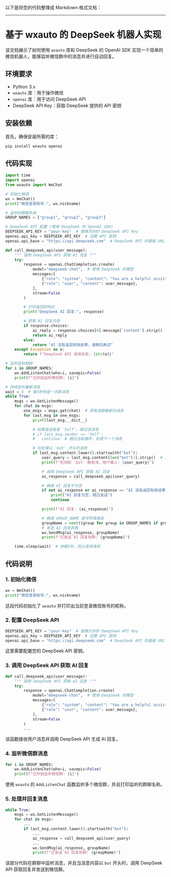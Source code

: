 以下是将您的代码整理成 Markdown 格式文档：

---

# 基于 wxauto 的 DeepSeek 机器人实现

该文档展示了如何使用 `wxauto` 库和 DeepSeek 的 OpenAI SDK 实现一个简单的微信机器人，能够监听微信群中的消息并进行自动回复。

## 环境要求

- Python 3.x
- `wxauto` 库：用于操作微信
- `openai` 库：用于访问 DeepSeek API
- DeepSeek API Key：获取 DeepSeek 提供的 API 密钥

## 安装依赖

首先，确保安装所需的库：

```bash
pip install wxauto openai
```

## 代码实现

```python
import time
import openai
from wxauto import WeChat

# 初始化微信
wx = WeChat()
print("微信登录账号:", wx.nickname)

# 监听的群聊名称
GROUP_NAMES = ["group1", "group2", "group3"]

# DeepSeek API 配置 (使用 DeepSeek 的 OpenAI SDK)
DEEPSEEK_API_KEY = "your-key"  # 替换为你的 DeepSeek API Key
openai.api_key = DEEPSEEK_API_KEY  # 设置 API 密钥
openai.api_base = "https://api.deepseek.com"  # DeepSeek API 的基础 URL

def call_deepseek_api(user_message):
    """ 调用 DeepSeek API 获取 AI 回复 """
    try:
        response = openai.ChatCompletion.create(
            model="deepseek-chat",  # 使用 DeepSeek 的模型
            messages=[
                {"role": "system", "content": "You are a helpful assistant"},
                {"role": "user", "content": user_message},
            ],
            stream=False
        )

        # 打印返回的响应
        print("DeepSeek AI 回复:", response)

        # 获取 AI 回复内容
        if response.choices:
            ai_reply = response.choices[0].message['content'].strip()  # 获取 AI 的文本回复
            return ai_reply
        else:
            return "AI 没有返回有效结果，请稍后再试"
    except Exception as e:
        return f"DeepSeek API 调用失败: {str(e)}"

# 监听目标群聊
for i in GROUP_NAMES:
    wx.AddListenChat(who=i, savepic=False)
    print(f"已开始监听微信群: {i}")

# 持续监听最新消息
wait = 3  # 每3秒检查一次新消息
while True:
    msgs = wx.GetListenMessage()
    for chat in msgs:
        one_msgs = msgs.get(chat)  # 获取该群最新的消息
        for last_msg in one_msgs:
            print(last_msg.__dict__)

            # 如果发送者是 'Self'，跳过该消息
            # if last_msg.sender == 'Self':
            #   continue  # 跳过当前循环，处理下一个消息

            # 仅处理以 'bot' 开头的消息
            if last_msg.content.lower().startswith("bot"):
                user_query = last_msg.content[len("bot"):].strip()  # 去掉 'bot' 前缀，提取用户输入
                print(f"检测到 'bot' 触发词，用户输入: {user_query}")

                # 调用 DeepSeek API 获取 AI 回复
                ai_response = call_deepseek_api(user_query)

                # 确保 AI 回复不为空
                if not ai_response or ai_response == "AI 没有返回有效结果，请稍后再试":
                    print("AI 回复为空，跳过发送")
                    continue

                print(f"AI 回复: {ai_response}")

                # 确保 GROUP_NAME 是字符串类型
                groupName = next((group for group in GROUP_NAMES if group in str(chat)), 'Unknown')
                # 发送 AI 回复到群
                wx.SendMsg(ai_response, groupName)
                print(f"已发送 AI 回复到群: {groupName}")

    time.sleep(wait)  # 休眠3秒，防止高频请求
```

## 代码说明

### 1. 初始化微信

```python
wx = WeChat()
print("微信登录账号:", wx.nickname)
```

这段代码初始化了 `wxauto` 并打印出当前登录微信账号的昵称。

### 2. 配置 DeepSeek API

```python
DEEPSEEK_API_KEY = "your-key"  # 替换为你的 DeepSeek API Key
openai.api_key = DEEPSEEK_API_KEY  # 设置 API 密钥
openai.api_base = "https://api.deepseek.com"  # DeepSeek API 的基础 URL
```

这里需要配置您的 DeepSeek API 密钥。

### 3. 调用 DeepSeek API 获取 AI 回复

```python
def call_deepseek_api(user_message):
    """ 调用 DeepSeek API 获取 AI 回复 """
    try:
        response = openai.ChatCompletion.create(
            model="deepseek-chat",  # 使用 DeepSeek 的模型
            messages=[
                {"role": "system", "content": "You are a helpful assistant"},
                {"role": "user", "content": user_message},
            ],
            stream=False
        )
        ...
```

该函数接收用户消息并调用 DeepSeek API 生成 AI 回复。

### 4. 监听微信群消息

```python
for i in GROUP_NAMES:
    wx.AddListenChat(who=i, savepic=False)
    print(f"已开始监听微信群: {i}")
```

使用 `wxauto` 的 `AddListenChat` 函数监听多个微信群，并且打印监听的群聊名称。

### 5. 处理并回复消息

```python
while True:
    msgs = wx.GetListenMessage()
    for chat in msgs:
        ...
        if last_msg.content.lower().startswith("bot"):
            ...
            ai_response = call_deepseek_api(user_query)
            ...
            wx.SendMsg(ai_response, groupName)
            print(f"已发送 AI 回复到群: {groupName}")
```

该部分代码在群聊中监听消息，并且当消息内容以 `bot` 开头时，调用 DeepSeek API 获取回复并发送到微信群。
